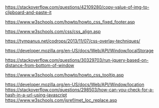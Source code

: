 <!-- With the following help from stack overflow, I was able to create a function to copy a gif's url so it could be pasted elsewhere (like in a messaging system) -->

https://stackoverflow.com/questions/42109280/copy-value-of-img-to-clipboard-and-paste-it


<!-- Info to help with the sticky search bar at bottom of page -->
https://www.w3schools.com/howto/howto_css_fixed_footer.asp

<!-- Helped with centering images -->
https://www.w3schools.com/css/css_align.asp

<!-- Helped with getting the modal to overlay over added elements -->
https://tympanus.net/codrops/2013/11/07/css-overlay-techniques/

<!-- Helped with understanding local storage -->
https://developer.mozilla.org/en-US/docs/Web/API/Window/localStorage

<!-- Helped with infinite scrolling -->
https://stackoverflow.com/questions/30329703/run-jquery-based-on-distance-from-bottom-of-window

<!-- Helped setting up tooltips -->
https://www.w3schools.com/howto/howto_css_tooltip.asp

<!-- Notes on window.location.hash -->
https://developer.mozilla.org/en-US/docs/Web/API/Window/location
https://stackoverflow.com/questions/298503/how-can-you-check-for-a-hash-in-a-url-using-javascript
https://www.w3schools.com/jsref/met_loc_replace.asp
